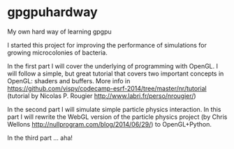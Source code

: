 # gpgpuhardway
My own hard way of learning gpgpu

I started this project for improving the performance of simulations for
growing microcolonies of bacteria.

In the first part I will cover the underlying of programming with OpenGL.
I will follow a simple, but great tutorial that covers two important
concepts in OpenGL: shaders and buffers. 
More info in https://github.com/vispy/codecamp-esrf-2014/tree/master/nr/tutorial
(tutorial by Nicolas P. Rougier http://www.labri.fr/perso/nrougier/)

In the second part I will simulate simple particle physics interaction.
In this part I will rewrite the WebGL version of the particle physics project 
(by Chris Wellons http://nullprogram.com/blog/2014/06/29/) to OpenGL+Python. 

In the third part ... aha!